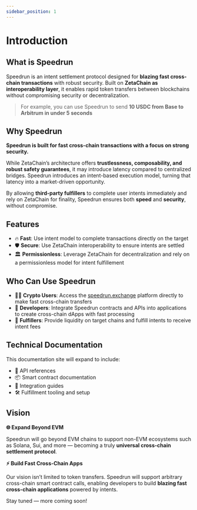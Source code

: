 ```yaml
---
sidebar_position: 1
---
```


# Introduction

## What is Speedrun

Speedrun is an intent settlement protocol designed for **blazing fast cross-chain transactions** with robust security. Built on **ZetaChain as interoperability layer**, it enables rapid token transfers between blockchains without compromising security or decentralization.

> For example, you can use Speedrun to send **10 USDC from Base to Arbitrum in under 5 seconds**

## Why Speedrun

**Speedrun is built for fast cross-chain transactions with a focus on strong security.**

While ZetaChain’s architecture offers **trustlessness, composability, and robust safety guarantees**, it may introduce latency compared to centralized bridges. Speedrun introduces an intent-based execution model, turning that latency into a market-driven opportunity.

By allowing **third-party fulfillers** to complete user intents immediately and rely on ZetaChain for finality, Speedrun ensures both **speed** and **security**, without compromise.
## Features

- 🔥 **Fast**: Use intent model to complete transactions directly on the target
- 🛡️ **Secure**: Use ZetaChain interoperability to ensure intents are settled
- 🏛️ **Permissionless**: Leverage ZetaChain for decentralization and rely on a permissionless model for intent fulfillement

## Who Can Use Speedrun

- 🧑‍🚀 **Crypto Users**: Access the [speedrun.exchange](https://speedrun.exchange) platform directly to make fast cross-chain transfers
- 👷 **Developers**: Integrate Speedrun contracts and APIs into applications to create cross-chain dApps with fast processing
- 🤖 **Fulfillers**: Provide liquidity on target chains and fulfill intents to receive intent fees

## Technical Documentation

This documentation site will expand to include:

- 🔌 API references
- 📦 Smart contract documentation
- 📘 Integration guides
- 🛠️ Fulfillment tooling and setup

## Vision

**🌐 Expand Beyond EVM**

Speedrun will go beyond EVM chains to support non-EVM ecosystems such as Solana, Sui, and more — becoming a truly **universal cross-chain settlement protocol**.

**⚡ Build Fast Cross-Chain Apps**

Our vision isn’t limited to token transfers. Speedrun will support arbitrary cross-chain smart contract calls, enabling developers to build **blazing fast cross-chain applications** powered by intents.

Stay tuned — more coming soon!
